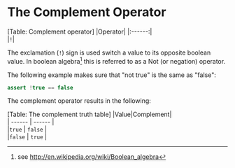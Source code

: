 # The Complement Operator

[Table: Complement operator]
|Operator|
|:------:|  
|`!`|

The exclamation (`!`) sign is used switch a value to its opposite boolean value. In boolean algebra[^bool] this is referred to as a Not (or negation) operator.

The following example makes sure that "not true" is the same as "false":

```groovy
assert !true == false
```

The complement operator results in the following:

[Table: The complement truth table]
|Value|Complement|  
| ------	| ------	|  
|`true`	| `false`	|  
|`false`	| `true`	|  

[^bool]: see <http://en.wikipedia.org/wiki/Boolean_algebra>